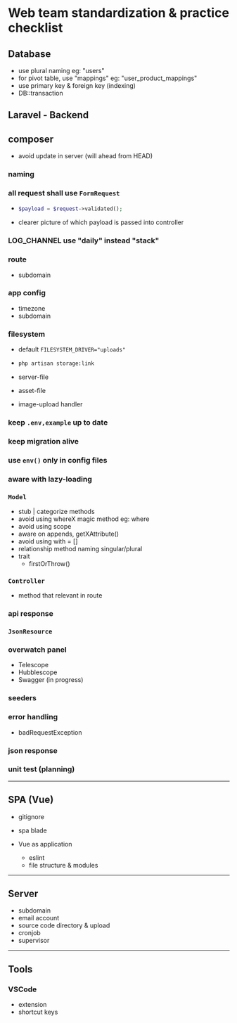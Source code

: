 # Web team standardization & practice checklist

## Database
- use plural naming eg: "users"
- for pivot table, use "mappings" eg: "user_product_mappings"
- use primary key & foreign key (indexing)
- DB::transaction

## Laravel - Backend

## composer 
- avoid update in server (will ahead from HEAD)

### naming

### all request shall use `FormRequest`
-	```php
	$payload = $request->validated();
	```
- clearer picture of which payload is passed into controller

### LOG_CHANNEL use "daily" instead "stack"

### route
- subdomain

### app config
- timezone
- subdomain

### filesystem
- default `FILESYSTEM_DRIVER="uploads"`
- 	```sh
	php artisan storage:link
	```
- server-file

- asset-file
- image-upload handler

### keep `.env,example` up to date

### keep migration alive

### use `env()` only in config files

### aware with lazy-loading

### `Model`
- stub | categorize methods
- avoid using whereX magic method eg: where
- avoid using scope
- aware on appends, getXAttribute()
- avoid using with = []
- relationship method naming singular/plural
- trait
	- firstOrThrow()

### `Controller`
- method that relevant in route

### api response

### `JsonResource`

### overwatch panel
- Telescope
- Hubblescope
- Swagger (in progress)

### seeders

### error handling
- badRequestException

### json response

### unit test (planning)

---

## SPA (Vue)

- gitignore
- spa blade

- Vue as application
	- eslint
	- file structure & modules
---

## Server

- subdomain
- email account
- source code directory & upload
- cronjob
- supervisor

---

## Tools

### VSCode
- extension
- shortcut keys
 

